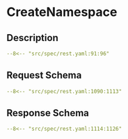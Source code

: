 # CreateNamespace

## Description

```yaml
--8<-- "src/spec/rest.yaml:91:96"
```

## Request Schema

```yaml
--8<-- "src/spec/rest.yaml:1090:1113"
```
## Response Schema

```yaml
--8<-- "src/spec/rest.yaml:1114:1126"
```